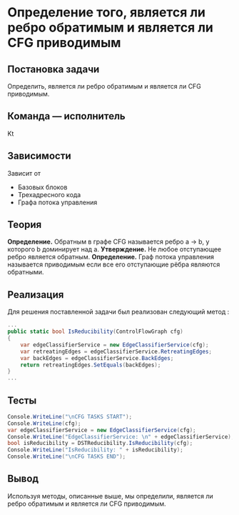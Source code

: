 ﻿# Определение того, является ли ребро обратимым и является ли CFG приводимым

## Постановка задачи
Определить, является ли ребро обратимым и является ли CFG приводимым.
## Команда — исполнитель
Kt

## Зависимости
Зависит от  
- Базовых блоков  
- Трехадресного кода  
- Графа потока управления 

## Теория

**Определение.** Обратным в графе CFG называется ребро a → b, у
которого b доминирует над a.
**Утверждение.** Не любое отступающее ребро является обратным.
**Определение.** Граф потока управления называется приводимым если
все его отступающие рёбра являются обратными.
## Реализация

Для решения поставленной задачи был реализован следующий метод :

```csharp
...
public static bool IsReducibility(ControlFlowGraph cfg)
{
	var edgeClassifierService = new EdgeClassifierService(cfg);
	var retreatingEdges = edgeClassifierService.RetreatingEdges;
	var backEdges = edgeClassifierService.BackEdges;
	return retreatingEdges.SetEquals(backEdges);
}
...
```

## Тесты
```csharp
Console.WriteLine("\nCFG TASKS START");
Console.WriteLine(cfg);
var edgeClassifierService = new EdgeClassifierService(cfg);
Console.WriteLine("EdgeClassifierService: \n" + edgeClassifierService);
bool isReducibility = DSTReducibility.IsReducibility(cfg);
Console.WriteLine("IsReducibility: " + isReducibility);
Console.WriteLine("\nCFG TASKS END");
```

## Вывод
Используя методы, описанные выше, мы определили, является ли ребро обратимым и является ли CFG приводимым.

